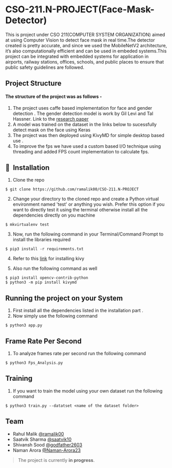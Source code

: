 # CSO-211.N-PROJECT(Face-Mask-Detector)
  This is project under CSO 211(COMPUTER SYSTEM ORGANIZATION) aimed at using Computer Vision to detect face mask in real time.The detector created is pretty   accurate, and since we used the MobileNetV2 architecture, it’s also computationally efficient and can be used in embeded systems.This project can be integrated with embedded systems for application in airports, railway stations, offices, schools, and public places to ensure that public safety guidelines are followed.

## Project Structure
  #### The structure of the project was as follows -
  1. The project uses caffe based implementation for face and gender detection . The gender detection model is work by Gil Levi and Tal Hassner. Link to the [research paper](https://talhassner.github.io/home/publication/2015_CVPR)
  2. A model was trained on the dataset in the links below to sucessfully detect mask on the face using Keras 
  3. The project was then deployed using KivyMD for simple desktop based use .
  4. To improve the fps we have used a custom based I/O technique using threading and added FPS count implementation to calculate fps.
  

## 🚀&nbsp; Installation
1. Clone the repo
```
$ git clone https://github.com/ramalik00/CSO-211.N-PROJECT
```

2. Change your directory to the cloned repo and create a Python virtual environment named 'test' or anything you wish. Prefer this option if you want to directly test it using the terminal otherwise install all the dependencies directly on you machine 
```
$ mkvirtualenv test
```

3. Now, run the following command in your Terminal/Command Prompt to install the libraries required
```
$ pip3 install -r requirements.txt
```
4. Refer to this [link](https://kivy.org/doc/stable/installation/installation-linux.html) for installing kivy 

5. Also run the following command as well
```
$ pip3 install opencv-contrib-python
$ python3 -m pip install kivymd
```
## Running the project on your System
   1. First install all the dependencies listed in the installation part . 
   2. Now simply use the following command
   ```
   $ python3 app.py  
   ```
## Frame Rate Per Second 
   1. To analyze frames rate per second run the following command
   ```
   $ python3 Fps_Analysis.py  
   ```
## Training 
   1. If you want to train the model using your own dataset run the following command
   ```
   $ python3 train.py --datatset <name of the dataset folder>  
   ```
## Team
- Rahul Malik [@ramalik00](https://github.com/ramalik00)
- Saatvik Sharma [@saatvik10](https://github.com/saatvik10)
- Shivansh Sood [@godfather2603](https://github.com/godfather2603)
- Naman Arora [@Naman-Arora23](https://github.com/Naman-Arora23)

> The project is currently **in progress**.
